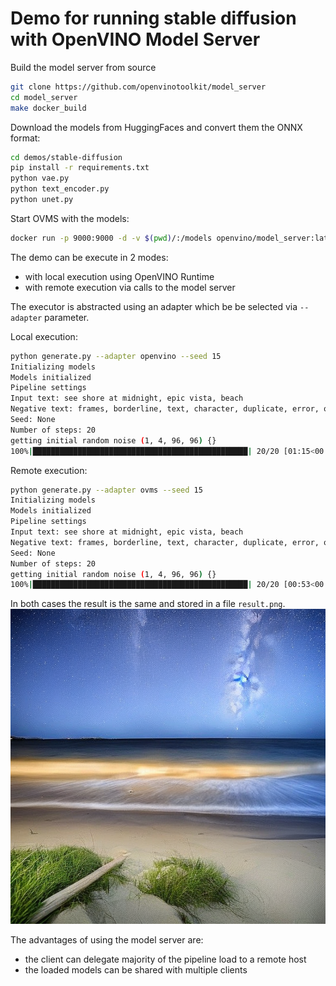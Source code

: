 # Demo for running stable diffusion with OpenVINO Model Server


Build the model server from source
```bash
git clone https://github.com/openvinotoolkit/model_server 
cd model_server
make docker_build
```


Download the models from HuggingFaces and convert them the ONNX format:

```bash
cd demos/stable-diffusion
pip install -r requirements.txt
python vae.py
python text_encoder.py 
python unet.py

``` 

Start OVMS with the models:
```bash
docker run -p 9000:9000 -d -v $(pwd)/:/models openvino/model_server:latest --config_path /models/config.json --port 9000
```

The demo can be execute in 2 modes:
- with local execution using OpenVINO Runtime
- with remote execution via calls to the model server

The executor is abstracted using an adapter which be be selected via `--adapter` parameter.

Local execution:

```bash
python generate.py --adapter openvino --seed 15
Initializing models
Models initialized
Pipeline settings
Input text: see shore at midnight, epic vista, beach
Negative text: frames, borderline, text, character, duplicate, error, out of frame, watermark
Seed: None
Number of steps: 20
getting initial random noise (1, 4, 96, 96) {}
100%|████████████████████████████████████████████████| 20/20 [01:15<00:00,  3.75s/it]
```

Remote execution:
```bash
python generate.py --adapter ovms --seed 15
Initializing models
Models initialized
Pipeline settings
Input text: see shore at midnight, epic vista, beach
Negative text: frames, borderline, text, character, duplicate, error, out of frame, watermark
Seed: None
Number of steps: 20
getting initial random noise (1, 4, 96, 96) {}
100%|████████████████████████████████████████████████| 20/20 [00:53<00:00,  2.66s/it]

```

In both cases the result is the same and stored in a file `result.png`.
![result](./result.png)

The advantages of using the model server are:
- the client can delegate majority of the pipeline load to a remote host
- the loaded models can be shared with multiple clients

